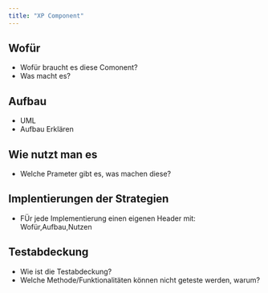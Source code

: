 ```yaml
---
title: "XP Component"
---
```


## Wofür
- Wofür braucht es diese Comonent?
- Was macht es?

## Aufbau

- UML
- Aufbau Erklären

## Wie nutzt man es
- Welche Prameter gibt es, was machen diese?

## Implentierungen der Strategien
- FÜr jede Implementierung einen eigenen Header mit: Wofür,Aufbau,Nutzen

## Testabdeckung
- Wie ist die Testabdeckung?
- Welche Methode/Funktionalitäten können nicht geteste werden, warum?
